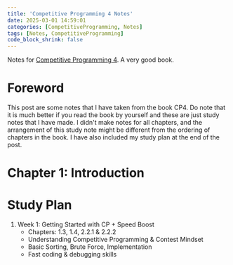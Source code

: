 ```yaml
---
title: 'Competitive Programming 4 Notes'
date: 2025-03-01 14:59:01
categories: [CompetitiveProgramming, Notes]
tags: [Notes, CompetitiveProgramming]
code_block_shrink: false
---
```


Notes for [Competitive Programming 4](https://cpbook.net/). A very good book.

<!--more-->

# Foreword

This post are some notes that I have taken from the book CP4. Do note that it is much better if you read the book by yourself and these are just study notes that I have made. I didn't make notes for all chapters, and the arrangement of this study note might be different from the ordering of chapters in the book. I have also included my study plan at the end of the post.

# Chapter 1: Introduction

## 

# Study Plan

1. Week 1: Getting Started with CP + Speed Boost
    - Chapters: 1.3, 1.4, 2.2.1 & 2.2.2
    - Understanding Competitive Programming & Contest Mindset
    - Basic Sorting, Brute Force, Implementation
    - Fast coding & debugging skills
